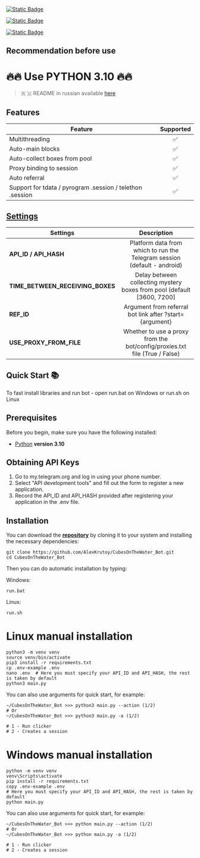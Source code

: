 [![Static Badge](https://img.shields.io/badge/Telegram-Channel-Link?style=for-the-badge&logo=Telegram&logoColor=white&logoSize=auto&color=blue)](https://t.me/cubesminingpool)

[![Static Badge](https://img.shields.io/badge/Telegram-Chat-yes?style=for-the-badge&logo=Telegram&logoColor=white&logoSize=auto&color=blue)](https://t.me/cubesminingpool)

[![Static Badge](https://img.shields.io/badge/Telegram-Bot%20Link-Link?style=for-the-badge&logo=Telegram&logoColor=white&logoSize=auto&color=blue)](https://t.me/cubesonthewater_bot)


## Recommendation before use

# 🔥🔥 Use PYTHON 3.10 🔥🔥

> 🇷 🇺 README in russian available [here](README-RU.md)

## Features  
| Feature                                                   | Supported |
|-----------------------------------------------------------|:---------:|
| Multithreading                                            |     ✅     |
| Auto-main blocks                                          |     ✅     |
| Auto-collect boxes from pool                              |     ✅     |
| Proxy binding to session                                  |     ✅     |
| Auto referral                                             |     ✅     |
| Support for tdata / pyrogram .session / telethon .session |     ✅     |


## [Settings](https://github.com/TheEmperorGh/CubesOnTheWaterBot/blob/main/.env-example/)
| Settings                         |                                Description                                 |
|----------------------------------|:--------------------------------------------------------------------------:|
| **API_ID / API_HASH**            |  Platform data from which to run the Telegram session (default - android)  |
| **TIME_BETWEEN_RECEIVING_BOXES** |   Delay between collecting mystery boxes from pool (default [3600, 7200]   |
| **REF_ID**                       |          Argument from referral bot link after ?start={argument}           |
| **USE_PROXY_FROM_FILE**          | Whether to use a proxy from the bot/config/proxies.txt file (True / False) |

## Quick Start 📚

To fast install libraries and run bot - open run.bat on Windows or run.sh on Linux

## Prerequisites
Before you begin, make sure you have the following installed:
- [Python](https://www.python.org/downloads/) **version 3.10**

## Obtaining API Keys
1. Go to my.telegram.org and log in using your phone number.
2. Select "API development tools" and fill out the form to register a new application.
3. Record the API_ID and API_HASH provided after registering your application in the .env file.

## Installation
You can download the [**repository**](https://github.com/TheEmperorGh/CubesOnTheWaterBot) by cloning it to your system and installing the necessary dependencies:
```shell
git clone https://github.com/AlexKrutoy/CubesOnTheWater_Bot.git
cd CubesOnTheWater_Bot
```

Then you can do automatic installation by typing:

Windows:
```shell
run.bat
```

Linux:
```shell
run.sh
```

# Linux manual installation
```shell
python3 -m venv venv
source venv/bin/activate
pip3 install -r requirements.txt
cp .env-example .env
nano .env  # Here you must specify your API_ID and API_HASH, the rest is taken by default
python3 main.py
```

You can also use arguments for quick start, for example:
```shell
~/CubesOnTheWater_Bot >>> python3 main.py --action (1/2)
# Or
~/CubesOnTheWater_Bot >>> python3 main.py -a (1/2)

# 1 - Run clicker
# 2 - Creates a session
```

# Windows manual installation
```shell
python -m venv venv
venv\Scripts\activate
pip install -r requirements.txt
copy .env-example .env
# Here you must specify your API_ID and API_HASH, the rest is taken by default
python main.py
```

You can also use arguments for quick start, for example:
```shell
~/CubesOnTheWater_Bot >>> python main.py --action (1/2)
# Or
~/CubesOnTheWater_Bot >>> python main.py -a (1/2)

# 1 - Run clicker
# 2 - Creates a session
```



